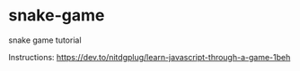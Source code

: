 # snake-game
snake game tutorial

Instructions:
https://dev.to/nitdgplug/learn-javascript-through-a-game-1beh